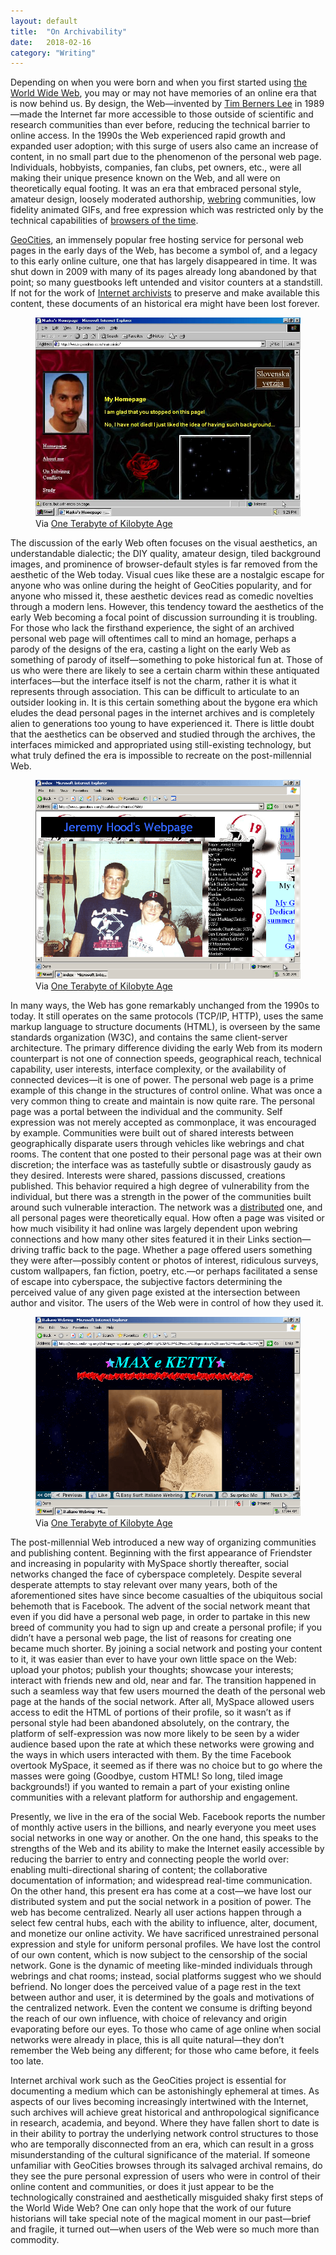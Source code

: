```yaml
---
layout: default
title:  "On Archivability"
date:   2018-02-16
category: "Writing"
---
```

Depending on when you were born and when you first started using [the World Wide Web](http://info.cern.ch/hypertext/WWW/TheProject.html), you may or may not have memories of an online era that is now behind us. By design, the Web—invented by [Tim Berners Lee](https://www.w3.org/People/Berners-Lee/) in 1989—made the Internet far more accessible to those outside of scientific and research communities than ever before, reducing the technical barrier to online access. In the 1990s the Web experienced rapid growth and expanded user adoption; with this surge of users also came an increase of content, in no small part due to the phenomenon of the personal web page. Individuals, hobbyists, companies, fan clubs, pet owners, etc., were all making their unique presence known on the Web, and all were on theoretically equal footing. It was an era that embraced personal style, amateur design, loosely moderated authorship, [webring](https://en.wikipedia.org/wiki/Webring) communities, low fidelity animated GIFs, and free expression which was restricted only by the technical capabilities of [browsers of the time](https://en.wikipedia.org/wiki/History_of_the_web_browser#Early_1990s:_WWW_browsers).

[GeoCities](https://en.wikipedia.org/wiki/Yahoo!_GeoCities), an immensely popular free hosting service for personal web pages in the early days of the Web, has become a symbol of, and a legacy to this early online culture, one that has largely disappeared in time. It was shut down in 2009 with many of its pages already long abandoned by that point; so many guestbooks left untended and visitor counters at a standstill. If not for the work of [Internet archivists](https://www.archiveteam.org/) to preserve and make available this content, these documents of an historical era might have been lost forever.

<figure>
<img src="/assets/img/markos-homepage.jpg" alt="geocities page">
<figcaption>Via <a href="http://oneterabyteofkilobyteage.tumblr.com/">One Terabyte of Kilobyte Age</a></figcaption>
</figure>

The discussion of the early Web often focuses on the visual aesthetics, an understandable dialectic; the DIY quality, amateur design, tiled background images, and prominence of browser-default styles is far removed from the aesthetic of the Web today. Visual cues like these are a nostalgic escape for anyone who was online during the height of GeoCities popularity, and for anyone who missed it, these aesthetic devices read as comedic novelties through a modern lens. However, this tendency toward the aesthetics of the early Web becoming a focal point of discussion surrounding it is troubling. For those who lack the firsthand experience, the sight of an archived personal web page will oftentimes call to mind an homage, perhaps a parody of the designs of the era, casting a light on the early Web as something of parody of itself—something to poke historical fun at. Those of us who were there are likely to see a certain charm within these antiquated interfaces—but the interface itself is not the charm, rather it is what it represents through association. This can be difficult to articulate to an outsider looking in. It is this certain something about the bygone era which eludes the dead personal pages in the internet archives and is completely alien to generations too young to have experienced it. There is little doubt that the aesthetics can be observed and studied through the archives, the interfaces mimicked and appropriated using still-existing technology, but what truly defined the era is impossible to recreate on the post-millennial Web.

<figure>
<img src="/assets/img/jeremy-hoods-homepage.png" alt="geocities page">
<figcaption>Via <a href="http://oneterabyteofkilobyteage.tumblr.com/">One Terabyte of Kilobyte Age</a></figcaption>
</figure>

In many ways, the Web has gone remarkably unchanged from the 1990s to today. It still operates on the same protocols (TCP/IP, HTTP), uses the same markup language to structure documents (HTML), is overseen by the same standards organization (W3C), and contains the same client-server architecture. The primary difference dividing the early Web from its modern counterpart is not one of connection speeds, geographical reach, technical capability, user interests, interface complexity, or the availability of connected devices—it is one of power. The personal web page is a prime example of this change in the structures of control online. What was once a very common thing to create and maintain is now quite rare. The personal page was a portal between the individual and the community. Self expression was not merely accepted as commonplace, it was encouraged by example. Communities were built out of shared interests between geographically disparate users through vehicles like webrings and chat rooms. The content that one posted to their personal page was at their own discretion; the interface was as tastefully subtle or disastrously gaudy as they desired. Interests were shared, passions discussed, creations published. This behavior required a high degree of vulnerability from the individual, but there was a strength in the power of the communities built around such vulnerable interaction. The network was a [distributed](https://upload.wikimedia.org/wikipedia/commons/b/ba/Centralised-decentralised-distributed.png) one, and all personal pages were theoretically equal. How often a page was visited or how much visibility it had online was largely dependent upon webring connections and how many other sites featured it in their Links section—driving traffic back to the page. Whether a page offered users something they were after—possibly content or photos of interest, ridiculous surveys, custom wallpapers, fan fiction, poetry, etc.—or perhaps facilitated a sense of escape into cyberspace, the subjective factors determining the perceived value of any given page existed at the intersection between author and visitor. The users of the Web were in control of how they used it.

<figure>
<img src="/assets/img/max-e-ketty.png" alt="geocities page">
<figcaption>Via <a href="http://oneterabyteofkilobyteage.tumblr.com/">One Terabyte of Kilobyte Age</a></figcaption>
</figure>

The post-millennial Web introduced a new way of organizing communities and publishing content. Beginning with the first appearance of Friendster and increasing in popularity with MySpace shortly thereafter, social networks changed the face of cyberspace completely. Despite several desperate attempts to stay relevant over many years, both of the aforementioned sites have since become casualties of the ubiquitous social behemoth that is Facebook. The advent of the social network meant that even if you did have a personal web page, in order to partake in this new breed of community you had to sign up and create a personal profile; if you didn’t have a personal web page, the list of reasons for creating one became much shorter. By joining a social network and posting your content to it, it was easier than ever to have your own little space on the Web: upload your photos; publish your thoughts; showcase your interests; interact with friends new and old, near and far. The transition happened in such a seamless way that few users mourned the death of the personal web page at the hands of the social network. After all, MySpace allowed users access to edit the HTML of portions of their profile, so it wasn’t as if personal style had been abandoned absolutely, on the contrary, the platform of self-expression was now more likely to be seen by a wider audience based upon the rate at which these networks  were growing and the ways in which users interacted with them. By the time Facebook overtook MySpace, it seemed as if there was no choice but to go where the masses were going (Goodbye, custom HTML! So long, tiled image backgrounds!) if you wanted to remain a part of your existing online communities with a relevant platform for authorship and engagement.

Presently, we live in the era of the social Web. Facebook reports the number of monthly active users in the billions, and nearly everyone you meet uses social networks in one way or another. On the one hand, this speaks to the strengths of the Web and its ability to make the Internet easily accessible by reducing the barrier to entry and connecting people the world over: enabling multi-directional sharing of content; the collaborative documentation of information; and widespread real-time communication. On the other hand, this present era has come at a cost—we have lost our distributed system and put the social network in a position of power. The web has become centralized. Nearly all user actions happen through a select few central hubs, each with the ability to influence, alter, document, and monetize our online activity. We have sacrificed unrestrained personal expression and style for uniform personal profiles. We have lost the control of our own content, which is now subject to the censorship of the social network. Gone is the dynamic of meeting like-minded individuals through webrings and chat rooms; instead, social platforms suggest who we should befriend. No longer does the perceived value of a page rest in the text between author and user, it is determined by the goals and motivations of the centralized network. Even the content we consume is drifting beyond the reach of our own influence, with choice of relevancy and origin evaporating before our eyes. To those who came of age online when social networks were already in place, this is all quite natural—they don’t remember the Web being any different; for those who came before, it feels too late.

Internet archival work such as the GeoCities project is essential for documenting a medium which can be astonishingly ephemeral at times. As aspects of our lives becoming increasingly intertwined with the Internet, such archives will achieve great historical and anthropological significance in research, academia, and beyond. Where they have fallen short to date is in their ability to portray the underlying network control structures to those who are temporally disconnected from an era, which can result in a gross misunderstanding of the cultural significance of the material. If someone unfamiliar with GeoCities browses through its salvaged archival remains, do they see the pure personal expression of users who were in control of their online content and communities, or does it just appear to be the technologically constrained and aesthetically misguided shaky first steps of the World Wide Web? One can only hope that the work of our future historians will take special note of the magical moment in our past—brief and fragile, it turned out—when users of the Web were so much more than commodity.
